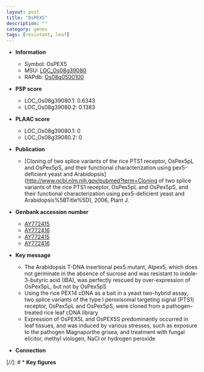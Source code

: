```yaml
---
layout: post
title: "OsPEX5"
description: ""
category: genes
tags: [resistant, leaf]
---
```


* **Information**  
    + Symbol: OsPEX5  
    + MSU: [LOC_Os08g39080](http://rice.plantbiology.msu.edu/cgi-bin/ORF_infopage.cgi?orf=LOC_Os08g39080)  
    + RAPdb: [Os08g0500100](http://rapdb.dna.affrc.go.jp/viewer/gbrowse_details/irgsp1?name=Os08g0500100)  

* **PSP score**  
    + LOC_Os08g39080.1: 0.6343 
    + LOC_Os08g39080.2: 0.1383 

* **PLAAC score**  
    + LOC_Os08g39080.1: 0 
    + LOC_Os08g39080.2: 0 

* **Publication**  
    + [Cloning of two splice variants of the rice PTS1 receptor, OsPex5pL and OsPex5pS, and their functional characterization using pex5-deficient yeast and Arabidopsis](http://www.ncbi.nlm.nih.gov/pubmed?term=Cloning of two splice variants of the rice PTS1 receptor, OsPex5pL and OsPex5pS, and their functional characterization using pex5-deficient yeast and Arabidopsis%5BTitle%5D), 2006, Plant J.

* **Genbank accession number**  
    + [AY772415](http://www.ncbi.nlm.nih.gov/nuccore/AY772415)
    + [AY772416](http://www.ncbi.nlm.nih.gov/nuccore/AY772416)
    + [AY772415](http://www.ncbi.nlm.nih.gov/nuccore/AY772415)
    + [AY772416](http://www.ncbi.nlm.nih.gov/nuccore/AY772416)

* **Key message**  
    + The Arabidopsis T-DNA insertional pex5 mutant, Atpex5, which does not germinate in the absence of sucrose and was resistant to indole-3-butyric acid (IBA), was perfectly rescued by over-expression of OsPex5pL, but not by OsPex5pS
    + Using the rice PEX14 cDNA as a bait in a yeast two-hybrid assay, two splice variants of the type I peroxisomal targeting signal (PTS1) receptor, OsPex5pL and OsPex5pS, were cloned from a pathogen-treated rice leaf cDNA library
    + Expression of OsPEX5L and OsPEX5S predominantly occurred in leaf tissues, and was induced by various stresses, such as exposure to the pathogen Magnaporthe grisea, and treatment with fungal elicitor, methyl viologen, NaCl or hydrogen peroxide

* **Connection**  

[//]: # * **Key figures**  



